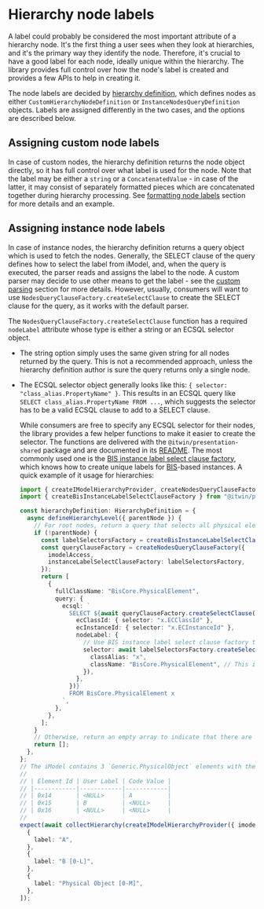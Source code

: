 # Hierarchy node labels

A label could probably be considered the most important attribute of a hierarchy node. It's the first thing a user sees when they look at hierarchies, and it's the primary way they identify the node. Therefore, it's crucial to have a good label for each node, ideally unique within the hierarchy. The library provides full control over how the node's label is created and provides a few APIs to help in creating it.

The node labels are decided by [hierarchy definition](./HierarchyDefinitions.md), which defines nodes as either `CustomHierarchyNodeDefinition` or `InstanceNodesQueryDefinition` objects. Labels are assigned differently in the two cases, and the options are described below.

## Assigning custom node labels

In case of custom nodes, the hierarchy definition returns the node object directly, so it has full control over what label is used for the node. Note that the label may be either a `string` or a `ConcatenatedValue` - in case of the latter, it may consist of separately formatted pieces which are concatenated together during hierarchy processing. See [formatting node labels](./Formatting.md#formatting-node-labels) section for more details and an example.

## Assigning instance node labels

In case of instance nodes, the hierarchy definition returns a query object which is used to fetch the nodes. Generally, the SELECT clause of the query defines how to select the label from iModel, and, when the query is executed, the parser reads and assigns the label to the node. A custom parser may decide to use other means to get the label - see the [custom parsing](./HierarchyDefinitions.md#custom-parsing) section for more details. However, usually, consumers will want to use `NodesQueryClauseFactory.createSelectClause` to create the SELECT clause for the query, as it works with the default parser.

The `NodesQueryClauseFactory.createSelectClause` function has a required `nodeLabel` attribute whose type is either a string or an ECSQL selector object.

- The string option simply uses the same given string for all nodes returned by the query. This is not a recommended approach, unless the hierarchy definition author is sure the query returns only a single node.

- The ECSQL selector object generally looks like this: `{ selector: "class_alias.PropertyName" }`. This results in an ECSQL query like `SELECT class_alias.PropertyName FROM ...`, which suggests the selector has to be a valid ECSQL clause to add to a SELECT clause.

  While consumers are free to specify any ECSQL selector for their nodes, the library provides a few helper functions to make it easier to create the selector. The functions are delivered with the `@itwin/presentation-shared` package and are documented in its [README](https://github.com/iTwin/presentation/blob/master/packages/shared/README.md#instance-labels). The most commonly used one is the [BIS instance label select clause factory](https://github.com/iTwin/presentation/blob/master/packages/shared/README.md#createbisinstancelabelselectclausefactory), which knows how to create unique labels for [BIS](https://www.itwinjs.org/bis/guide/intro/overview/)-based instances. A quick example of it usage for hierarchies:

  <!-- [[include: [Presentation.Hierarchies.NodeLabels.Imports, Presentation.Hierarchies.NodeLabels.BisInstanceLabelSelectClauseFactory], ts]] -->
  <!-- BEGIN EXTRACTION -->

  ```ts
  import { createIModelHierarchyProvider, createNodesQueryClauseFactory, HierarchyDefinition } from "@itwin/presentation-hierarchies";
  import { createBisInstanceLabelSelectClauseFactory } from "@itwin/presentation-shared";

  const hierarchyDefinition: HierarchyDefinition = {
    async defineHierarchyLevel({ parentNode }) {
      // For root nodes, return a query that selects all physical elements
      if (!parentNode) {
        const labelSelectorsFactory = createBisInstanceLabelSelectClauseFactory({ classHierarchyInspector: imodelAccess });
        const queryClauseFactory = createNodesQueryClauseFactory({
          imodelAccess,
          instanceLabelSelectClauseFactory: labelSelectorsFactory,
        });
        return [
          {
            fullClassName: "BisCore.PhysicalElement",
            query: {
              ecsql: `
                SELECT ${await queryClauseFactory.createSelectClause({
                  ecClassId: { selector: "x.ECClassId" },
                  ecInstanceId: { selector: "x.ECInstanceId" },
                  nodeLabel: {
                    // Use BIS instance label select clause factory to create the label selector
                    selector: await labelSelectorsFactory.createSelectClause({
                      classAlias: "x",
                      className: "BisCore.PhysicalElement", // This is optional, but helps create a more optimal selector
                    }),
                  },
                })}
                FROM BisCore.PhysicalElement x
              `,
            },
          },
        ];
      }
      // Otherwise, return an empty array to indicate that there are no children
      return [];
    },
  };
  // The iModel contains 3 `Generic.PhysicalObject` elements with the following attributes:
  //
  // | Element Id | User Label | Code Value |
  // |------------|------------|------------|
  // | 0x14       | <NULL>     | A          |
  // | 0x15       | B          | <NULL>     |
  // | 0x16       | <NULL>     | <NULL>     |
  //
  expect(await collectHierarchy(createIModelHierarchyProvider({ imodelAccess, hierarchyDefinition }))).to.containSubset([
    {
      label: "A",
    },
    {
      label: "B [0-L]",
    },
    {
      label: "Physical Object [0-M]",
    },
  ]);
  ```

  <!-- END EXTRACTION -->
